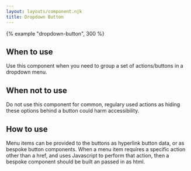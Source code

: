 ```yaml
---
layout: layouts/component.njk
title: Dropdown Button
---
```


{% example "dropdown-button", 300 %}

## When to use

Use this component when you need to group a set of actions/buttons in a dropdown menu.

## When not to use

Do not use this component for common, regulary used actions as hiding these options behind a button could harm accessibility.

## How to use

Menu items can be provided to the buttons as hyperlink button data, or as bespoke button components. When a menu item requires a specific action other than a href, and uses Javascript to perform that action, then a bespoke component should be built an passed in as html. 
